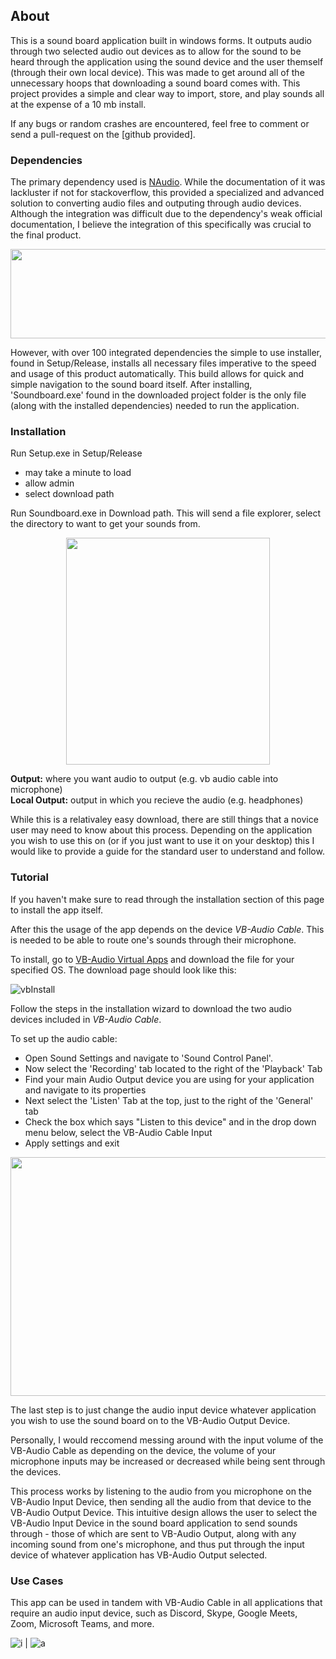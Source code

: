 ## About
This is a sound board application built in windows forms. It outputs audio through two selected audio out devices as to allow for the sound to be heard through the application using the sound device and the user themself (through their own local device). This was made to get around all of the unnecessary hoops that downloading a sound board comes with. This project provides a simple and clear way to import, store, and play sounds all at the expense of a 10 mb install. 

If any bugs or random crashes are encountered, feel free to comment or send a pull-request on the [github provided].

### Dependencies
The primary dependency used is [NAudio](https://archive.codeplex.com/?p=naudio). While the documentation of it was lackluster if not for stackoverflow, this provided a specialized and advanced solution to converting audio files and outputing through audio devices. Although the integration was difficult due to the dependency's weak official documentation, I believe the integration of this specifically was crucial to the final product.

<p align="center">
  <img width="619" height="143" src="https://raw.githubusercontent.com/naudio/NAudio/master/naudio-logo.png">
</p>

However, with over 100 integrated dependencies the simple to use installer, found in Setup/Release, installs all necessary files imperative to the speed and usage of this product automatically. This build allows for quick and simple navigation to the sound board itself. After installing, 'Soundboard.exe' found in the downloaded project folder is the only file (along with the installed dependencies) needed to run the application.

### Installation

Run Setup.exe in Setup/Release
 - may take a minute to load
 - allow admin
 - select download path
 
Run Soundboard.exe in Download path. This will send a file explorer, select the directory to want to get your sounds from.
  
<p align="center">
  <img width="326" height="363" src="https://lh3.googleusercontent.com/proxy/UELzzlUmSpU5eddQjMKOQYIcW4wle8pBh42RSAntVq0Z10NYNhmdwaAPX1uW0a9rhelPU7WqZEpwsx8uZy7TfwTfGbqE">
</p>
  
**Output:** where you want audio to output (e.g. vb audio cable into microphone)  
**Local Output:** output in which you recieve the audio (e.g. headphones)  

While this is a relativaley easy download, there are still things that a novice user may need to know about this process. Depending on the application you wish to use this on (or if you just want to use it on your desktop) this I would like to provide a guide for the standard user to understand and follow.
  
### Tutorial
If you haven't make sure to read through the installation section of this page to install the app itself. 
  
After this the usage of the app depends on the device _VB-Audio Cable_. This is needed to be able to route one's sounds through their microphone.

To install, go to [VB-Audio Virtual Apps](https://www.vb-audio.com/Cable/) and download the file for your specified OS. 
The download page should look like this: 

![vbInstall](https://gblobscdn.gitbook.com/assets%2F-LNZgv_0q7KdbiUKT8Dm%2F-LNa74oNoEkDdbfZr2U9%2F-LNa832boVO2iYSXjbBf%2Fvb-cable.png?alt=media&token=c67bcbda-88aa-4c4b-abad-a0122a4f8848)
  
Follow the steps in the installation wizard to download the two audio devices included in _VB-Audio Cable_.

To set up the audio cable:
  - Open Sound Settings and navigate to 'Sound Control Panel'.  
  - Now select the 'Recording' tab located to the right of the 'Playback' Tab
  - Find your main Audio Output device you are using for your application and navigate to its properties
  - Next select the 'Listen' Tab at the top, just to the right of the 'General' tab
  - Check the box which says "Listen to this device" and in the drop down menu below, select the VB-Audio Cable Input
  - Apply settings and exit
  
<p align="center">
  <img width="512" height="382" src="https://lh3.googleusercontent.com/proxy/dxTu3OcLQMV4Bhfhr7vgDmrSMnH_DlOThJ2wvxH27MpzwWZb_d3nNVvtANqKxq9gbaajBV_79dacrxmZesXj47aWiZG3d6ZkYK9n1JdfgYJvxXpn0gnWviwhtM0O_OXnRCLGqv6jM78a2sAxt3fc8q_lOBE1xzR5dU9_c6wNGsJ5xgc7mWHlsolz4o-585vkfKuZtvqj2A">
</p>
 
The last step is to just change the audio input device whatever application you wish to use the sound board on to the VB-Audio Output Device.

Personally, I would reccomend messing around with the input volume of the VB-Audio Cable as depending on the device, the volume of your microphone inputs may be increased or decreased while being sent through the devices.
  
This process works by listening to the audio from you microphone on the VB-Audio Input Device, then sending all the audio from that device to the VB-Audio Output Device.
This intuitive design allows the user to select the VB-Audio Input Device in the sound board application to send sounds through - those of which are sent to VB-Audio Output, along with any incoming sound from one's microphone, and thus put through the input device of whatever application has VB-Audio Output selected.

### Use Cases
This app can be used in tandem with VB-Audio Cable in all applications that require an audio input device, such as Discord, Skype, Google Meets, Zoom, Microsoft Teams, and more.

![i](https://discord.com/assets/2c21aeda16de354ba5334551a883b481.png) | ![a](https://discord.com/assets/2c21aeda16de354ba5334551a883b481.png) 
